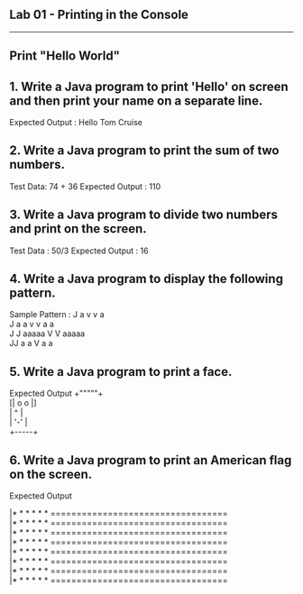 ## Lab 01 - Printing in the Console
___

## Print "Hello World"

## 1. Write a Java program to print 'Hello' on screen and then print your name on a separate line. 
Expected Output :
Hello
Tom Cruise
## 2. Write a Java program to print the sum of two numbers.
Test Data:
74 + 36
Expected Output :
110
## 3. Write a Java program to divide two numbers and print on the screen.
Test Data :
50/3
Expected Output :
16
## 4. Write a Java program to display the following pattern.
Sample Pattern :
   J    a   v     v  a                                                  
   J   a a   v   v  a a                                                 
J  J  aaaaa   V V  aaaaa                                                
 JJ  a     a   V  a     a
## 5. Write a Java program to print a face.
Expected Output
 +"""""+                                                 
[| o o |]                                                
 |  ^  |                                                 
 | '-' |                                                 
 +-----+
## 6. Write a Java program to print an American flag on the screen. 
Expected Output

|&ast; &ast; &ast; &ast; &ast; &ast; ==================================                          
|&ast; &ast; &ast; &ast; &ast; &ast;  ==================================                          
|&ast; &ast; &ast; &ast; &ast; &ast; ==================================                          
|&ast; &ast; &ast; &ast; &ast; &ast; ==================================                          
|&ast; &ast; &ast; &ast; &ast; &ast; ==================================                          
|&ast; &ast; &ast; &ast; &ast; &ast; ==================================                          
|&ast; &ast; &ast; &ast; &ast; &ast; ==================================                          
|&ast; &ast; &ast; &ast; &ast; &ast;  ==================================                          
                       
